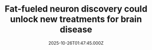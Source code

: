 ---
title: "Fat-fueled neuron discovery could unlock new treatments for brain disease"
date: 2025-10-26T01:47:45.000Z
category: Health
externalLink: "https://www.sciencedaily.com/releases/2025/10/251025084536.htm"
image: ""
excerpt: "Researchers found that neurons can use fat, not just sugar, to power the brain. When a protein called DDHD2 fails, this process breaks down and leads to serious brain problems. Scientists were able to restore damaged cells by feeding them fatty acids, reviving their energy in just 48 hours. The discovery could help pave the way for new brain treatments.…"
---